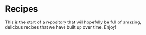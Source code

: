 # Recipes

This is the start of a repository that will hopefully be full of amazing, delicious
recipes that we have built up over time. Enjoy!

